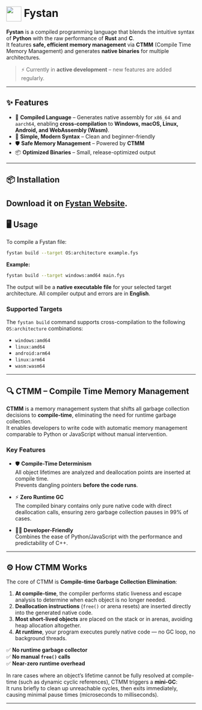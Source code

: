 <h1><img src="fystan.ico" width="40" height="40" align="absmiddle"> Fystan</h1>

**Fystan** is a compiled programming language that blends the intuitive syntax of **Python** with the raw performance of **Rust** and **C**.  
It features **safe, efficient memory management** via **CTMM** (Compile Time Memory Management) and generates **native binaries** for multiple architectures.

> ⚡ Currently in **active development** – new features are added regularly.

---

## ✨ Features

- 🔨 **Compiled Language** – Generates native assembly for `x86_64` and `aarch64`, enabling **cross-compilation** to **Windows, macOS, Linux, Android, and WebAssembly (Wasm)**.
- 📝 **Simple, Modern Syntax** – Clean and beginner-friendly
- 🛡 **Safe Memory Management** – Powered by **CTMM**
- 📦 **Optimized Binaries** – Small, release-optimized output

---

## 📦 Installation

Download it on [Fystan Website](https://fystan.qzz.io).
---

## 🖥 Usage

To compile a Fystan file:

```bash
fystan build --target OS:architecture example.fys
```

**Example:**

```bash
fystan build --target windows:amd64 main.fys
```

The output will be a **native executable file** for your selected target architecture.
All compiler output and errors are in **English**.

### Supported Targets

The `fystan build` command supports cross-compilation to the following `OS:architecture` combinations:

*   `windows:amd64`
*   `linux:amd64`
*   `android:arm64`
*   `linux:arm64`
*   `wasm:wasm64`

---

## 🔍 CTMM – Compile Time Memory Management

**CTMM** is a memory management system that shifts all garbage collection decisions to **compile-time**, eliminating the need for runtime garbage collection.  
It enables developers to write code with automatic memory management comparable to Python or JavaScript without manual intervention.

### Key Features

- 🛡 **Compile-Time Determinism**  
  All object lifetimes are analyzed and deallocation points are inserted at compile time.  
  Prevents dangling pointers **before the code runs**.

- ⚡ **Zero Runtime GC**  
  The compiled binary contains only pure native code with direct deallocation calls, ensuring zero garbage collection pauses in 99% of cases.

- 👨‍💻 **Developer-Friendly**  
  Combines the ease of Python/JavaScript with the performance and predictability of C++.

---

## ⚙ How CTMM Works

The core of CTMM is **Compile-time Garbage Collection Elimination**:

1. **At compile-time**, the compiler performs static liveness and escape analysis to determine when each object is no longer needed.
2. **Deallocation instructions** (`free()` or arena resets) are inserted directly into the generated native code.
3. **Most short-lived objects** are placed on the stack or in arenas, avoiding heap allocation altogether.
4. **At runtime**, your program executes purely native code — no GC loop, no background threads.

✅ **No runtime garbage collector**  
✅ **No manual `free()` calls**  
✅ **Near-zero runtime overhead**

In rare cases where an object’s lifetime cannot be fully resolved at compile-time (such as dynamic cyclic references), CTMM triggers a **mini-GC**:  
It runs briefly to clean up unreachable cycles, then exits immediately, causing minimal pause times (microseconds to milliseconds).

---
